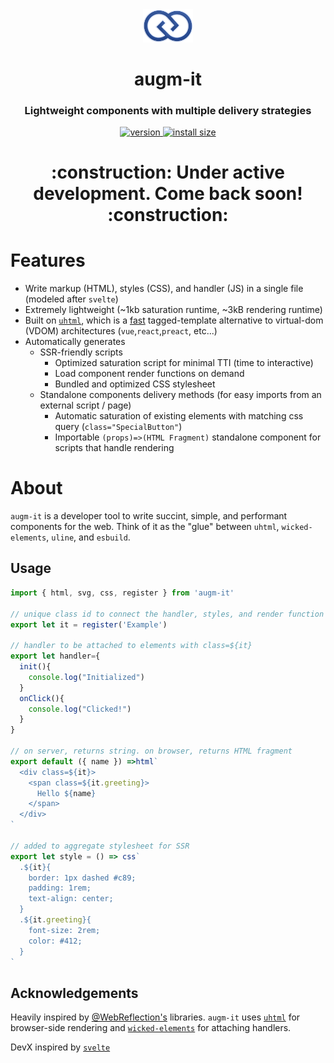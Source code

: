 <div align="center">
  <img src="https://github.com/augm-dev/augm-it/raw/overhaul/meta/augm.png" alt="augm logo" width="80" />
</div>

<h1 align="center">augm-it</h1>
<h3 align="center">Lightweight components with multiple delivery strategies</h3>

<div align="center">
  <a href="https://npmjs.org/package/augm-it">
    <img src="https://badgen.now.sh/npm/v/augm-it" alt="version" />
  </a>
  <a href="https://bundlephobia.com/result?p=augm-it">
    <img src="https://img.badgesize.io/augm-dev/augm-it/master/min.js?compression=brotli" alt="install size" />
  </a>
</div>

<h1 align="center">:construction: Under active development. Come back soon! :construction:</h1>

# Features

- Write markup (HTML), styles (CSS), and handler (JS) in a single file (modeled after `svelte`)
- Extremely lightweight (~1kb saturation runtime, ~3kB rendering runtime)
- Built on [`uhtml`](https://github.com/WebReflection/uhtml), which is a [fast](https://krausest.github.io/js-framework-benchmark/current.html) tagged-template alternative to virtual-dom (VDOM) architectures (`vue`,`react`,`preact`, etc...)
- Automatically generates
  - SSR-friendly scripts
    - Optimized saturation script for minimal TTI (time to interactive)
    - Load component render functions on demand
    - Bundled and optimized CSS stylesheet
  - Standalone components delivery methods (for easy imports from an external script / page)
    - Automatic saturation of existing elements with matching css query (`class="SpecialButton"`)
    - Importable `(props)=>(HTML Fragment)` standalone component for scripts that handle rendering

# About

`augm-it` is a developer tool to write succint, simple, and performant components for the web. Think of it as the "glue" between `uhtml`, `wicked-elements`, `uline`, and `esbuild`.

## Usage

```js
import { html, svg, css, register } from 'augm-it'

// unique class id to connect the handler, styles, and render function
export let it = register('Example')

// handler to be attached to elements with class=${it}
export let handler={
  init(){
    console.log("Initialized")
  }
  onClick(){
    console.log("Clicked!")
  }
}

// on server, returns string. on browser, returns HTML fragment
export default ({ name }) =>html`
  <div class=${it}>
    <span class=${it.greeting}>
      Hello ${name}
    </span>
  </div>
`

// added to aggregate stylesheet for SSR
export let style = () => css`
  .${it}{
    border: 1px dashed #c89;
    padding: 1rem;
    text-align: center;
  }
  .${it.greeting}{
    font-size: 2rem;
    color: #412;
  }
`

```

## Acknowledgements

Heavily inspired by [@WebReflection's](https://github.com/WebReflection) libraries. `augm-it` uses [`uhtml`](https://github.com/WebReflection/uhtml) for browser-side rendering and [`wicked-elements`](https://github.com/WebReflection/wicked-elements) for attaching handlers.

DevX inspired by [`svelte`](https://svelte.dev/)